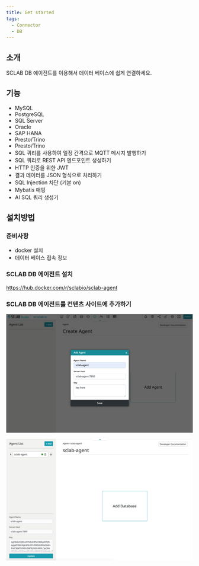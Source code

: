 ```yaml
---
title: Get started
tags:
  - Connector
  - DB
---
```


## 소개
SCLAB DB 에이전트를 이용해서 데이터 베이스에 쉽게 연결하세요.

## 기능
- MySQL
- PostgreSQL
- SQL Server
- Oracle
- SAP HANA
- Presto/Trino
- Presto/Trino
- SQL 쿼리를 사용하여 일정 간격으로 MQTT 메시지 발행하기
- SQL 쿼리로 REST API 엔드포인트 생성하기
- HTTP 인증을 위한 JWT
- 결과 데이터를 JSON 형식으로 처리하기
- SQL Injection 차단 (기본 on)
- Mybatis 매핑
- AI SQL 쿼리 생성기

## 설치방법

### 준비사항
- docker 설치
- 데이터 베이스 접속 정보

### SCLAB DB 에이전트 설치
https://hub.docker.com/r/sclabio/sclab-agent

### SCLAB DB 에이전트를 컨텐츠 사이트에 추가하기
![ADD SCLAB DB Agent Screenshot](./ADDAgent.png)

![ADD SCLAB DB Agent Complete Screenshot](./ADDagentComplete.png)